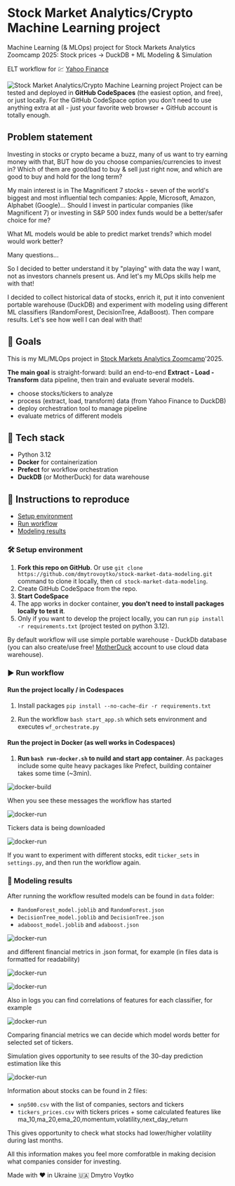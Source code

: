 # Stock Market Analytics/Crypto Machine Learning project 

Machine Learning (& MLOps) project for Stock Markets Analytics Zoomcamp 2025: Stock prices -> DuckDB + ML Modeling & Simulation

ELT workflow for 💹 [Yahoo Finance](https://finance.yahoo.com/markets/)

![Stock Market Analytics/Crypto Machine Learning project](/screenshots/stock-market-data-modeling.png)
Project can be tested and deployed in **GitHub CodeSpaces** (the easiest option, and free), or just locally.
For the GitHub CodeSpace option you don't need to use anything extra at all - just your favorite web browser + GitHub account is totally enough.

## Problem statement

Investing in stocks or crypto became a buzz, many of us want to try earning money with that, BUT how do you choose companies/currencies to invest in?
Which of them are good/bad to buy & sell just right now, and which are good to buy and hold for the long term?

My main interest is in The Magnificent 7 stocks - seven of the world's biggest and most influential tech companies: Apple, Microsoft, Amazon, Alphabet (Google)... Should I invest in particular companies (like Magnificent 7) or investing in S&P 500 index funds would be a better/safer choice for me?

What ML models would be able to predict market trends? which model would work better?

Many questions...

So I decided to better understand it by "playing" with data the way I want, not as investors channels present us. And let's my MLOps skills help me with that!

I decided to collect historical data of stocks, enrich it, put it into convenient portable warehouse (DuckDB) and experiment with modeling using different ML classifiers (RandomForest, DecisionTree, AdaBoost). Then compare results.
Let's see how well I can deal with that!

## 🎯 Goals

This is my ML/MLOps project in [Stock Markets Analytics Zoomcamp](https://github.com/DataTalksClub/stock-markets-analytics-zoomcamp)'2025.

**The main goal** is straight-forward: build an end-to-end **Extract - Load - Transform** data pipeline, then train and evaluate several models.  
- choose stocks/tickers to analyze
- process (extract, load, transform) data (from Yahoo Finance to DuckDB)
- deploy orchestration tool to manage pipeline
- evaluate metrics of different models

## :toolbox: Tech stack

- Python 3.12
- **Docker** for containerization
- **Prefect** for workflow orchestration
- **DuckDB** (or MotherDuck) for data warehouse

## 🚀 Instructions to reproduce

- [Setup environment](#hammer_and_wrench-setup-environment)
- [Run workflow](#arrow_forward-run-workflow)
- [Modeling results](#mag_right-modeling-results)

### :hammer_and_wrench: Setup environment

1. **Fork this repo on GitHub**. Or use `git clone https://github.com/dmytrovoytko/stock-market-data-modeling.git` command to clone it locally, then `cd stock-market-data-modeling`.
2. Create GitHub CodeSpace from the repo.
3. **Start CodeSpace**
4. The app works in docker container, **you don't need to install packages locally to test it**.
5. Only if you want to develop the project locally, you can run `pip install -r requirements.txt` (project tested on python 3.12).

By default workflow will use simple portable warehouse - DuckDb database (you can also create/use free! [MotherDuck](https://motherduck.com/) account to use cloud data warehouse).


### :arrow_forward: Run workflow

#### Run the project locally / in Codespaces

1. Install packages
`pip install --no-cache-dir -r requirements.txt`

2. Run the workflow
`bash start_app.sh`
which sets environment and executes `wf_orchestrate.py`

#### Run the project in Docker (as well works in Codespaces)

1. **Run `bash run-docker.sh` to nuild and start app container**. As packages include some quite heavy packages like Prefect, building container takes some time (~3min). 

![docker-build](/screenshots/docker-00.png)

When you see these messages the workflow has started

![docker-run](/screenshots/docker-01.png)

Tickers data is being downloaded

![docker-run](/screenshots/docker-02.png)

If you want to experiment with different stocks, edit `ticker_sets` in `settings.py`, and then run the workflow again. 

### :mag_right: Modeling results

After running the workflow resulted models can be found in `data` folder:
- `RandomForest_model.joblib` and `RandomForest.json`
- `DecisionTree_model.joblib` and `DecisionTree.json`
- `adaboost_model.joblib` and `adaboost.json`

![docker-run](/screenshots/modeling-results.png)

and different financial metrics in .json format, for example (in files data is formatted for readability)

![docker-run](/screenshots/fin-metrics-0.png)

![docker-run](/screenshots/fin-metrics-1.png)

Also in logs you can find correlations of features for each classifier, for example

![docker-run](/screenshots/features-correlations.png)

Comparing financial metrics we can decide which model words better for selected set of tickers.

Simulation gives opportunity to see results of the 30-day prediction estimation like this

![docker-run](/screenshots/modeling-prediction.png)

Information about stocks can be found in 2 files:
- `snp500.csv` with the list of companies, sectors and tickers
- `tickers_prices.csv` with tickers prices + some calculated features like ma_10,ma_20,ema_20,momentum,volatility,next_day_return

This gives opportunity to check what stocks had lower/higher volatility during last months.

All this information makes you feel more comforatble in making decision what companies consider for investing.

Made with ❤️ in Ukraine 🇺🇦 Dmytro Voytko